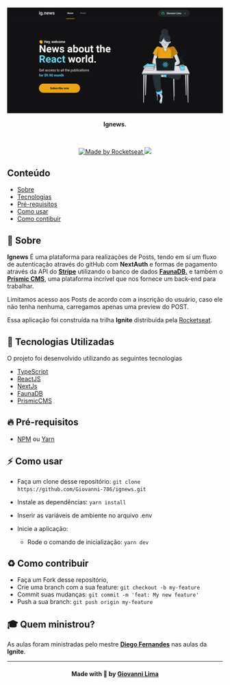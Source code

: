 <p align="center">
  <img src=".github/ignews.png" alt="to-do" />
</p>

<p align="center">
  <b>Ignews.</b>
</p>

<br />

<p align="center">
  <a href="https://rocketseat.com.br/" target="_blank">
    <img alt="Made by Rocketseat" src="https://img.shields.io/badge/made%20by-Rocketseat-%2300c7c7">
  </a>
    <img src="https://img.shields.io/badge/languages-2-blue">
</p>

## Conteúdo

- [Sobre](#sobre)
- [Tecnologias](#tecnologias)
- [Pré-requisitos](#pre-requisitos)
- [Como usar](#como-usar)
- [Como contibuir](#como-contribuir)

<a id="sobre"></a>

## :bookmark: Sobre

<strong>Ignews</strong> É uma plataforma para realizações de Posts, tendo em sí um fluxo de autenticação através do gitHub com <strong>NextAuth</strong> e formas de pagamento através da API do <strong><a href="https://stripe.com/">Stripe<a></strong> utilizando o banco de dados <strong><a href="https://fauna.com/">FaunaDB.</a></strong> e também o <strong><a href="https://prismic.io/">Prismic CMS</a></strong>, uma plataforma incrível que nos fornece um back-end para trabalhar. 

Limitamos acesso aos Posts de acordo com a inscrição do usuário, caso ele não tenha nenhuma, carregamos apenas uma preview do POST.

Essa aplicação foi construída na trilha <strong>Ignite</strong> distribuída pela [Rocketseat](https://rocketseat.com.br/).



<a id="tecnologias-utilizadas"></a>

## :rocket: Tecnologias Utilizadas

O projeto foi desenvolvido utilizando as seguintes tecnologias

- [TypeScript](https://www.typescriptlang.org/)
- [ReactJS](https://reactjs.org/)
- [NextJs](https://nextjs.org/)
- [FaunaDB](https://fauna.com/)
- [PrismicCMS](https://prismic.io/)


<a id="pre-requisitos"></a>

## :fire: **Pré-requisitos**

- [NPM](https://www.npmjs.com/) ou [Yarn](https://yarnpkg.com/)

<a id="como-usar"></a>

## :zap: Como usar

- Faça um clone desse repositório: 
`git clone https://github.com/Giovanni-786/ignews.git`

- Instale as dependências: `yarn install`
- Inserir as variáveis de ambiente no arquivo .env
- Inicie a aplicação:
    - Rode o comando de inicialização: `yarn dev`


<a id="como-contribuir"></a>

## :recycle: Como contribuir

- Faça um Fork desse repositório,
- Crie uma branch com a sua feature: `git checkout -b my-feature`
- Commit suas mudanças: `git commit -m 'feat: My new feature'`
- Push a sua branch: `git push origin my-feature`

## :mortar_board: Quem ministrou?

As aulas foram ministradas pelo mestre **[Diego Fernandes](https://github.com/diego3g)** nas aulas da **Ignite**.

---

<h4 align=center>Made with 💙 by <a href="https://www.linkedin.com/in/giovanni-sena/">Giovanni Lima</a></h4>
